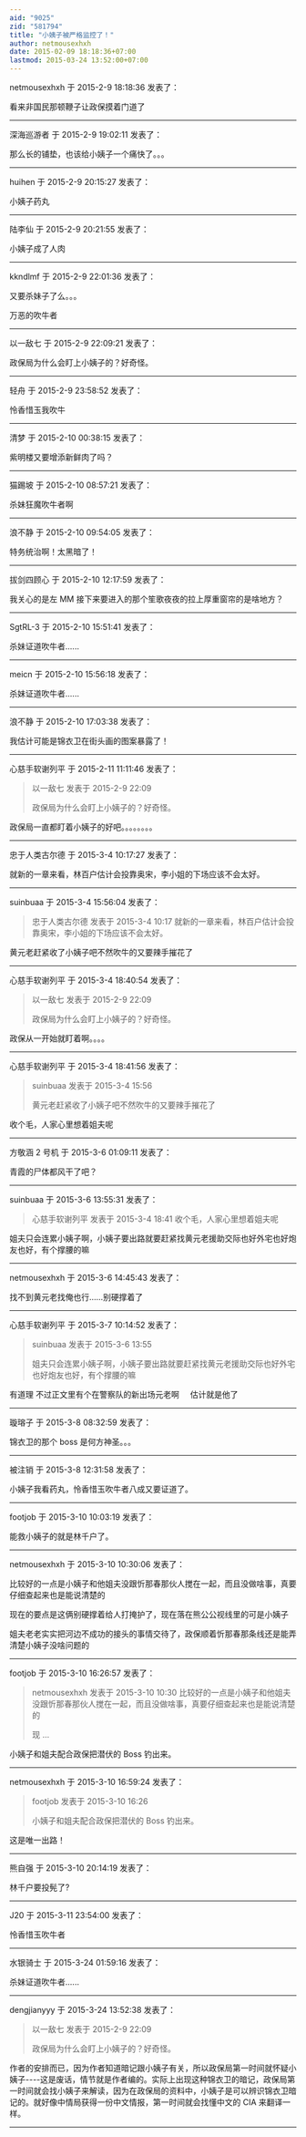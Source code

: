 ```yaml
---
aid: "9025"
zid: "581794"
title: "小姨子被严格监控了！"
author: netmousexhxh
date: 2015-02-09 18:18:36+07:00
lastmod: 2015-03-24 13:52:00+07:00
---
```


netmousexhxh 于 2015-2-9 18:18:36 发表了：

看来非国民那顿鞭子让政保摸着门道了

---

深海巡游者 于 2015-2-9 19:02:11 发表了：

那么长的铺垫，也该给小姨子一个痛快了。。。

---

huihen 于 2015-2-9 20:15:27 发表了：

小姨子药丸

---

陆李仙 于 2015-2-9 20:21:55 发表了：

小姨子成了人肉

---

kkndlmf 于 2015-2-9 22:01:36 发表了：

又要杀妹子了么。。。

万恶的吹牛者

---

以一敌七 于 2015-2-9 22:09:21 发表了：

政保局为什么会盯上小姨子的？好奇怪。

---

轻舟 于 2015-2-9 23:58:52 发表了：

怜香惜玉我吹牛

---

清梦 于 2015-2-10 00:38:15 发表了：

紫明楼又要增添新鲜肉了吗？

---

猫踢坡 于 2015-2-10 08:57:21 发表了：

杀妹狂魔吹牛者啊

---

浪不静 于 2015-2-10 09:54:05 发表了：

特务统治啊！太黑暗了！

---

拔剑四顾心 于 2015-2-10 12:17:59 发表了：

我关心的是左 MM 接下来要进入的那个笙歌夜夜的拉上厚重窗帘的是啥地方？

---

SgtRL-3 于 2015-2-10 15:51:41 发表了：

杀妹证道吹牛者......

---

meicn 于 2015-2-10 15:56:18 发表了：

杀妹证道吹牛者......

---

浪不静 于 2015-2-10 17:03:38 发表了：

我估计可能是锦衣卫在街头画的图案暴露了！

---

心慈手软谢列平 于 2015-2-11 11:11:46 发表了：

> 以一敌七 发表于 2015-2-9 22:09
>
> 政保局为什么会盯上小姨子的？好奇怪。

政保局一直都盯着小姨子的好吧。。。。。。。。

---

忠于人类古尔德 于 2015-3-4 10:17:27 发表了：

就新的一章来看，林百户估计会投靠奥宋，李小姐的下场应该不会太好。

---

suinbuaa 于 2015-3-4 15:56:04 发表了：

> 忠于人类古尔德 发表于 2015-3-4 10:17 就新的一章来看，林百户估计会投靠奥宋，李小姐的下场应该不会太好。

黄元老赶紧收了小姨子吧不然吹牛的又要辣手摧花了

---

心慈手软谢列平 于 2015-3-4 18:40:54 发表了：

> 以一敌七 发表于 2015-2-9 22:09
>
> 政保局为什么会盯上小姨子的？好奇怪。

政保从一开始就盯着啊。。。。

---

心慈手软谢列平 于 2015-3-4 18:41:56 发表了：

> suinbuaa 发表于 2015-3-4 15:56
>
> 黄元老赶紧收了小姨子吧不然吹牛的又要辣手摧花了

收个毛，人家心里想着姐夫呢

---

方敬涵 2 号机 于 2015-3-6 01:09:11 发表了：

青霞的尸体都风干了吧？

---

suinbuaa 于 2015-3-6 13:55:31 发表了：

> 心慈手软谢列平 发表于 2015-3-4 18:41 收个毛，人家心里想着姐夫呢

姐夫只会连累小姨子啊，小姨子要出路就要赶紧找黄元老援助交际也好外宅也好炮友也好，有个撑腰的嘛

---

netmousexhxh 于 2015-3-6 14:45:43 发表了：

找不到黄元老找俺也行……别硬撑着了

---

心慈手软谢列平 于 2015-3-7 10:14:52 发表了：

> suinbuaa 发表于 2015-3-6 13:55
>
> 姐夫只会连累小姨子啊，小姨子要出路就要赶紧找黄元老援助交际也好外宅也好炮友也好，有个撑腰的嘛

有道理 不过正文里有个在警察队的新出场元老啊     估计就是他了

---

璇瑢子 于 2015-3-8 08:32:59 发表了：

锦衣卫的那个 boss 是何方神圣。。。

---

被注销 于 2015-3-8 12:31:58 发表了：

小姨子我看药丸，怜香惜玉吹牛者八成又要证道了。

---

footjob 于 2015-3-10 10:03:19 发表了：

能救小姨子的就是林千户了。

---

netmousexhxh 于 2015-3-10 10:30:06 发表了：

比较好的一点是小姨子和他姐夫没跟忻那春那伙人搅在一起，而且没做啥事，真要仔细查起来也是能说清楚的

现在的要点是这俩别硬撑着给人打掩护了，现在落在熊公公视线里的可是小姨子

姐夫老老实实把河边不成功的接头的事情交待了，政保顺着忻那春那条线还是能弄清楚小姨子没啥问题的

---

footjob 于 2015-3-10 16:26:57 发表了：

> netmousexhxh 发表于 2015-3-10 10:30 比较好的一点是小姨子和他姐夫没跟忻那春那伙人搅在一起，而且没做啥事，真要仔细查起来也是能说清楚的
>
> 现 ...

小姨子和姐夫配合政保把潜伏的 Boss 钓出来。

---

netmousexhxh 于 2015-3-10 16:59:24 发表了：

> footjob 发表于 2015-3-10 16:26
>
> 小姨子和姐夫配合政保把潜伏的 Boss 钓出来。

这是唯一出路！

---

熊自强 于 2015-3-10 20:14:19 发表了：

林千户要投髡了?

---

J20 于 2015-3-11 23:54:00 发表了：

怜香惜玉吹牛者

---

水银骑士 于 2015-3-24 01:59:16 发表了：

杀妹证道吹牛者......

---

dengjianyyy 于 2015-3-24 13:52:38 发表了：

> 以一敌七 发表于 2015-2-9 22:09
>
> 政保局为什么会盯上小姨子的？好奇怪。

作者的安排而已，因为作者知道暗记跟小姨子有关，所以政保局第一时间就怀疑小姨子----这是废话，情节就是作者编的。实际上出现这种锦衣卫的暗记，政保局第一时间就会找小姨子来解读，因为在政保局的资料中，小姨子是可以辨识锦衣卫暗记的。就好像中情局获得一份中文情报，第一时间就会找懂中文的 CIA 来翻译一样。

---
